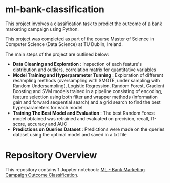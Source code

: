 # ml-bank-classification

This project involves a classification task to predict the outcome of a bank marketing campaign using Python.

This project was completed as part of the course Master of Science in Computer Science (Data Science) at TU Dublin, Ireland.

The main steps of the project are outlined below:

- **Data Cleaning and Exploration** : Inspection of each feature's distribution and outliers, correlation matrix for quantitative variables 
- **Model Training and Hyperparameter Tunning** : Exploration of different resampling methods (oversampling with SMOTE, under sampling with Random Undersampling), Logistic Regression, Random Forest, Gradient Boosting and SVM models trained in a pipeline consisting of encoding, feature selection using both filter and wrapper methods (information gain and forward sequential search) and a grid search to find the best hyperparameters for each model
- **Training The Best Model and Evaluation** : The best Random Forest model obtained was retrained and evaluated on precision, recall, f1-score, accuracy and AUC
- **Predictions on Queries Dataset** : Predictions were made on the queries dataset using the optimal model and saved in a txt file

# Repository Overview
This repository contains 1 Jupyter notebook: [ML - Bank Marketing Campaign Outcome Classification](ML%20-%20Bank%20Marketing%20Campaign%20Outcome%20Classification.ipynb).
